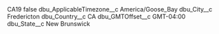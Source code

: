 <?xml version="1.0" encoding="UTF-8"?>
<CustomMetadata xmlns="http://soap.sforce.com/2006/04/metadata" xmlns:xsi="http://www.w3.org/2001/XMLSchema-instance" xmlns:xsd="http://www.w3.org/2001/XMLSchema">
    <label>CA19</label>
    <protected>false</protected>
    <values>
        <field>dbu_ApplicableTimezone__c</field>
        <value xsi:type="xsd:string">America/Goose_Bay</value>
    </values>
    <values>
        <field>dbu_City__c</field>
        <value xsi:type="xsd:string">Fredericton</value>
    </values>
    <values>
        <field>dbu_Country__c</field>
        <value xsi:type="xsd:string">CA</value>
    </values>
    <values>
        <field>dbu_GMTOffset__c</field>
        <value xsi:type="xsd:string">GMT-04:00</value>
    </values>
    <values>
        <field>dbu_State__c</field>
        <value xsi:type="xsd:string">New Brunswick</value>
    </values>
</CustomMetadata>
